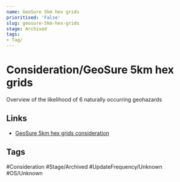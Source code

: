 ```yaml
---
name: GeoSure 5km hex grids
prioritised: 'False'
slug: geosure-5km-hex-grids
stage: Archived
tags:
- Tag/
---
```


# Consideration/GeoSure 5km hex grids

Overview of the likelihood of 6 naturally occurring geohazards 

## Links

* [GeoSure 5km hex grids consideration](https://design.planning.data.gov.uk/planning-consideration/geosure-5km-hex-grids)

## Tags

#Consideration #Stage/Archived #UpdateFrequency/Unknown #OS/Unknown